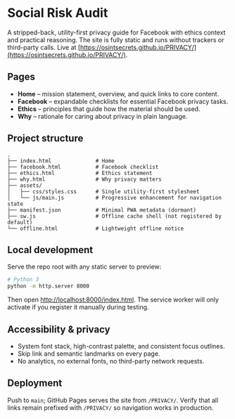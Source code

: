 # Social Risk Audit

A stripped-back, utility-first privacy guide for Facebook with ethics context and practical reasoning. The site is fully static and runs without trackers or third-party calls. Live at [https://osintsecrets.github.io/PRIVACY/](https://osintsecrets.github.io/PRIVACY/).

## Pages

- **Home** – mission statement, overview, and quick links to core content.
- **Facebook** – expandable checklists for essential Facebook privacy tasks.
- **Ethics** – principles that guide how the material should be used.
- **Why** – rationale for caring about privacy in plain language.

## Project structure

```
.
├── index.html              # Home
├── facebook.html           # Facebook checklist
├── ethics.html             # Ethics statement
├── why.html                # Why privacy matters
├── assets/
│   ├── css/styles.css      # Single utility-first stylesheet
│   └── js/main.js          # Progressive enhancement for navigation state
├── manifest.json           # Minimal PWA metadata (dormant)
├── sw.js                   # Offline cache shell (not registered by default)
└── offline.html            # Lightweight offline notice
```

## Local development

Serve the repo root with any static server to preview:

```bash
# Python 3
python -m http.server 8000
```

Then open [http://localhost:8000/index.html](http://localhost:8000/index.html). The service worker will only activate if you register it manually during testing.

## Accessibility & privacy

- System font stack, high-contrast palette, and consistent focus outlines.
- Skip link and semantic landmarks on every page.
- No analytics, no external fonts, no third-party network requests.

## Deployment

Push to `main`; GitHub Pages serves the site from `/PRIVACY/`. Verify that all links remain prefixed with `/PRIVACY/` so navigation works in production.
